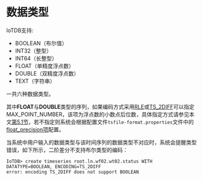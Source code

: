<!--

    Licensed to the Apache Software Foundation (ASF) under one
    or more contributor license agreements.  See the NOTICE file
    distributed with this work for additional information
    regarding copyright ownership.  The ASF licenses this file
    to you under the Apache License, Version 2.0 (the
    "License"); you may not use this file except in compliance
    with the License.  You may obtain a copy of the License at
    
        http://www.apache.org/licenses/LICENSE-2.0
    
    Unless required by applicable law or agreed to in writing,
    software distributed under the License is distributed on an
    "AS IS" BASIS, WITHOUT WARRANTIES OR CONDITIONS OF ANY
    KIND, either express or implied.  See the License for the
    specific language governing permissions and limitations
    under the License.

-->

# 数据类型

IoTDB支持:
* BOOLEAN（布尔值）
* INT32（整型）
* INT64（长整型）
* FLOAT（单精度浮点数）
* DOUBLE（双精度浮点数）
* TEXT（字符串）

一共六种数据类型。

其中**FLOAT**与**DOUBLE**类型的序列，如果编码方式采用[RLE](../2-Concept%20Key%20Concepts%20and%20Terminology/3-Encoding.html)或[TS_2DIFF](../2-Concept%20Key%20Concepts%20and%20Terminology/3-Encoding.html)可以指定MAX_POINT_NUMBER，该项为浮点数的小数点后位数，具体指定方式请参见本文[第5.1节](../5-IoTDB%20SQL%20Documentation/1-IoTDB%20Query%20Statement.html)，若不指定则系统会根据配置文件`tsfile-format.properties`文件中的[float_precision项](../4-Deployment%20and%20Management/2-Configuration.html)配置。

当系统中用户输入的数据类型与该时间序列的数据类型不对应时，系统会提醒类型错误，如下所示，二阶差分不支持布尔类型的编码：

```
IoTDB> create timeseries root.ln.wf02.wt02.status WITH DATATYPE=BOOLEAN, ENCODING=TS_2DIFF
error: encoding TS_2DIFF does not support BOOLEAN
```
